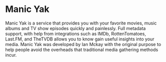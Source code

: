 Manic Yak
========
Manic Yak is a service that provides you with your favorite movies, music albums and TV show episodes quickly and painlessly. Full metadata support, with help from integrations such as IMDb, RottenTomatoes, Last.FM, and TheTVDB allows you to know gain useful insights into your media. Manic Yak was developed by Ian Mckay with the original purpose to help people avoid the overheads that traditional media gathering methods incur.
